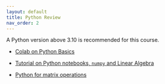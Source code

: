 ```yaml
---
layout: default
title: Python Review
nav_order: 2
---
```



A Python version above 3.10 is recommended for this course.


- [Colab on Python Basics](https://colab.research.google.com/github/DM561/dm561.github.io/blob/master/assets/Python_in_a_Nutshell.ipynb)

- [Tutorial on Python notebooks, `numpy` and Linear Algebra](https://github.com/DM871/dm871.github.io/blob/main/notebooks/Tutorial.ipynb)

- [Python for matrix operations](https://github.com/DM871/dm871.github.io/blob/main/notebooks/Tutorial4Exam.ipynb)

